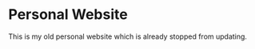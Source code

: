 Personal Website
===============

This is my old personal website which is already stopped from updating.
